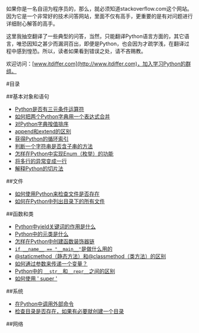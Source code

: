 如果你是一名自诩为程序员的，那么，就必须知道stackoverflow.com这个网站。因为它是一个非常好的技术问答网站，里面不仅有高手，更重要的是有对问题进行详细耐心解答的高手。

这里我抽空翻译了一些典型的问答，当然，只能翻译Python语言方面的，其它语言，唯恐因知之甚少而漏洞百出，即便是Python，也会因为才疏学浅，在翻译过程中感到惶恐。所以，读者如果看到错误之处，请不吝赐教。

欢迎访问：[www.itdiffer.com](http://www.itdiffer.com)，加入学习Python的群组。

#目录

##基本对象和语句

- [Python是否有三元条件运算符](./101.md)
- [如何把两个Python字典用一个表达式合并](./102.md)
- [对Python字典按值排序](./103.md)
- [append和extend的区别](./104.md)
- [获得Python的循环索引](./105.md)
- [判断一个字符串是否含子串的方法](./106.md)
- [怎样在Python中实现Enum（枚举）的功能](./107.md)
- [将多行的异常变成一行](./108.md)
- [解释Python的切片法](./109.md)

##文件

- [如何使用Python来检查文件是否存在](./201.md)
- [如何在Python中列出目录下的所有文件](./202.md)

##函数和类

- [Python中yield关键词的作用是什么](./301.md)
- [Python中的元类是什么](./302.md)
- [怎样在Python中创建函数装饰器链](./303.md)
- [`if __name__ == "__main__"`是做什么用的](./304.md)
- [@staticmethod（静态方法）和@classmethod（类方法）的区别](./305.md)
- [如何通过参数来传递一个变量？](./306.md)
- [Python中的 `__str__`和`__repr__`之间的区别](./307.md)
- [如何使用 ' super '](./308.md)

##系统

- [在Python中调用外部命令](./401.md)
- [检查目录是否存在，如果有必要就创建一个目录](./402.md)

##网络
